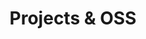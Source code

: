 ---
title: "Projects & OSS"
description: "Side Projects & Contributions I like to look back to with some coke 🥤, check GitHub for more" 
---